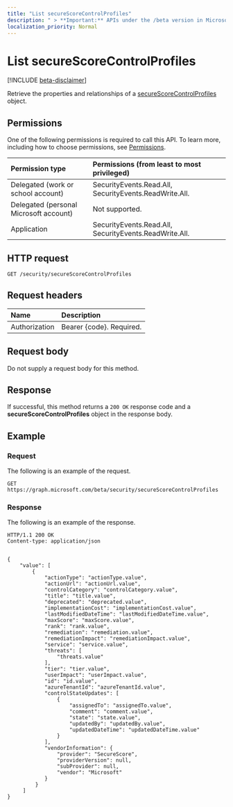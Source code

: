 ```yaml
---
title: "List secureScoreControlProfiles"
description: " > **Important:** APIs under the /beta version in Microsoft Graph are in preview and are subject to change. Use of these APIs in production applications is not supported."
localization_priority: Normal
---
```


# List secureScoreControlProfiles

 [!INCLUDE [beta-disclaimer](../../includes/beta-disclaimer.md)]

Retrieve the properties and relationships of a [secureScoreControlProfiles](../resources/securescorecontrolprofiles.md) object.

## Permissions

One of the following permissions is required to call this API. To learn more, including how to choose permissions, see [Permissions](/graph/permissions-reference).

|Permission type      | Permissions (from least to most privileged)              |
|:--------------------|:---------------------------------------------------------|
|Delegated (work or school account) |  SecurityEvents.Read.All, SecurityEvents.ReadWrite.All.   |
|Delegated (personal Microsoft account) |  Not supported.  |
|Application | SecurityEvents.Read.All, SecurityEvents.ReadWrite.All. |

## HTTP request

<!-- { "blockType": "ignored" } -->

```http
GET /security/secureScoreControlProfiles
```

## Request headers

| Name      |Description|
|:----------|:----------|
| Authorization  | Bearer {code}. Required.|

## Request body

Do not supply a request body for this method.

## Response

If successful, this method returns a `200 OK` response code and a **secureScoreControlProfiles** object in the response body.

## Example

### Request

The following is an example of the request.
<!-- {
  "blockType": "request",
  "name": "securescorecontrolprofiles_list"
}-->

```http
GET https://graph.microsoft.com/beta/security/secureScoreControlProfiles
```

### Response

The following is an example of the response.
<!-- {
  "blockType": "response",
  "truncated": false,
  "@odata.type": "microsoft.graph.secureScoreControlProfiles"
} -->

```http
HTTP/1.1 200 OK
Content-type: application/json


{
    "value": [
        {
            "actionType": "actionType.value",
            "actionUrl": "actionUrl.value",
            "controlCategory": "controlCategory.value",
            "title": "title.value",
            "deprecated": "deprecated.value",
            "implementationCost": "implementationCost.value",
            "lastModifiedDateTime": "lastModifiedDateTime.value",
            "maxScore": "maxScore.value",
            "rank": "rank.value",
            "remediation": "remediation.value",
            "remediationImpact": "remediationImpact.value",
            "service": "service.value",
            "threats": [
                "threats.value"
            ],
            "tier": "tier.value",
            "userImpact": "userImpact.value",
            "id": "id.value",
            "azureTenantId": "azureTenantId.value",
            "controlStateUpdates": [
                {
                    "assignedTo": "assignedTo.value",
                    "comment": "comment.value",
                    "state": "state.value",
                    "updatedBy": "updatedBy.value",
                    "updatedDateTime": "updatedDateTime.value"
                }
            ],
            "vendorInformation": {
                "provider": "SecureScore",
                "providerVersion": null,
                "subProvider": null,
                "vendor": "Microsoft"
            }
         }
     ]
}
```


<!--
{
  "type": "#page.annotation",
  "description": "List secureScoreControlProfiles",
  "keywords": "",
  "section": "documentation",
  "tocPath": "",
  "suppressions": [
    "Error: /api-reference/beta/api/securescorecontrolprofiles-list.md:\r\n      Exception processing links.\r\n    System.ArgumentException: Link Definition was null. Link text: !INCLUDE [beta-disclaimer](../../includes/beta-disclaimer.md)\r\n      at ApiDoctor.Validation.DocFile.get_LinkDestinations()\r\n      at ApiDoctor.Validation.DocSet.ValidateLinks(Boolean includeWarnings, String[] relativePathForFiles, IssueLogger issues, Boolean requireFilenameCaseMatch, Boolean printOrphanedFiles)"
  ]
}
-->
